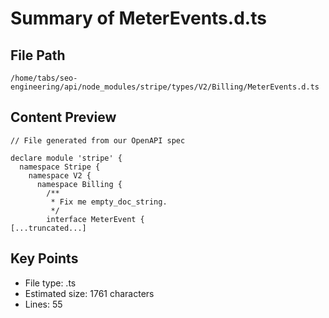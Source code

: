 # Summary of MeterEvents.d.ts
  
## File Path
`/home/tabs/seo-engineering/api/node_modules/stripe/types/V2/Billing/MeterEvents.d.ts`

## Content Preview
```
// File generated from our OpenAPI spec

declare module 'stripe' {
  namespace Stripe {
    namespace V2 {
      namespace Billing {
        /**
         * Fix me empty_doc_string.
         */
        interface MeterEvent {
[...truncated...]
```

## Key Points
- File type: .ts
- Estimated size: 1761 characters
- Lines: 55
